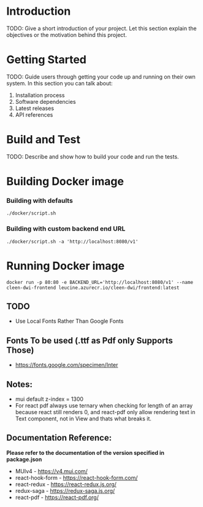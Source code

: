 # Introduction

TODO: Give a short introduction of your project. Let this section explain the objectives or the motivation behind this project.

# Getting Started

TODO: Guide users through getting your code up and running on their own system. In this section you can talk about:

1. Installation process
2. Software dependencies
3. Latest releases
4. API references

# Build and Test

TODO: Describe and show how to build your code and run the tests.

# Building Docker image

### Building with defaults

`./docker/script.sh`

### Building with custom backend end URL

`./docker/script.sh -a 'http://localhost:8080/v1'`

# Running Docker image

`docker run -p 80:80 -e BACKEND_URL='http://localhost:8080/v1' --name cleen-dwi-frontend leucine.azurecr.io/cleen-dwi/frontend:latest`

## TODO

- Use Local Fonts Rather Than Google Fonts

## Fonts To be used (.ttf as Pdf only Supports Those)

- https://fonts.google.com/specimen/Inter

## Notes:

- mui default z-index = 1300
- For react pdf always use ternary when checking for length of an array because react still renders 0, and react-pdf only allow rendering text in Text component, not in View and thats what breaks it.

## Documentation Reference:

**Please refer to the documentation of the version specified in package.json**

- MUIv4 - https://v4.mui.com/
- react-hook-form - https://react-hook-form.com/
- react-redux - https://react-redux.js.org/
- redux-saga - https://redux-saga.js.org/
- react-pdf - https://react-pdf.org/
